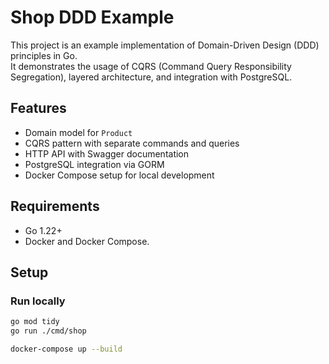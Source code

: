 # Shop DDD Example

This project is an example implementation of Domain-Driven Design (DDD) principles in Go.  
It demonstrates the usage of CQRS (Command Query Responsibility Segregation), layered architecture, and integration with PostgreSQL.

## Features
- Domain model for `Product`
- CQRS pattern with separate commands and queries
- HTTP API with Swagger documentation
- PostgreSQL integration via GORM
- Docker Compose setup for local development


## Requirements
- Go 1.22+
- Docker and Docker Compose.

## Setup

### Run locally
```bash
go mod tidy
go run ./cmd/shop

docker-compose up --build

